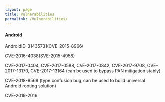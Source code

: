 ```yaml
---
layout: page
title: Vulnerabilities
permalink: /Vulnerabilities/
---
```


#### [Android](https://source.android.com/security/overview/acknowledgements)
AndroidID-31435731(CVE-2015-8966)

CVE-2016-4038(SVE-2015-4958)

CVE-2017-0404, CVE-2017-0588, CVE-2017-0842, CVE-2017-9708, CVE-2017-13170, CVE-2017-13164 (can be used to bypass PAN mitigation stably)

CVE-2018-9568 (type confusion bug, can be used to build universal Android rooting solution)

CVE-2019-2016

